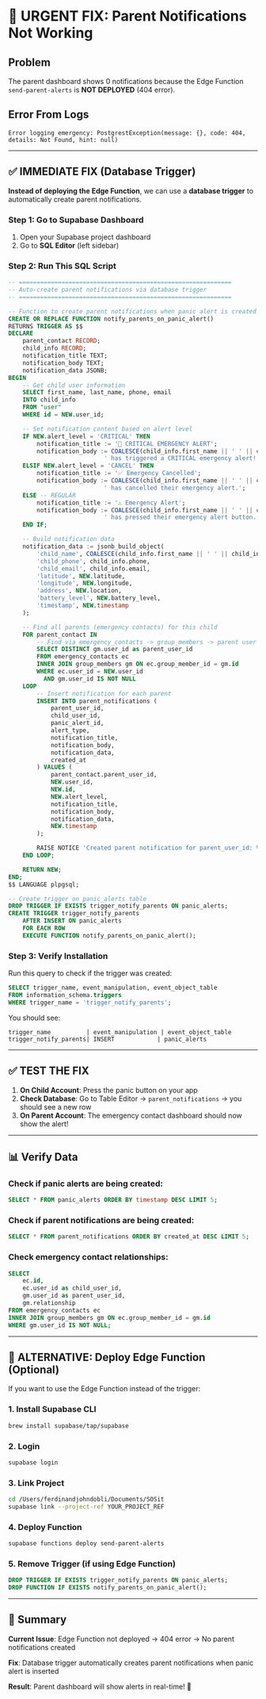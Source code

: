 # 🚨 URGENT FIX: Parent Notifications Not Working

## Problem
The parent dashboard shows 0 notifications because the Edge Function `send-parent-alerts` is **NOT DEPLOYED** (404 error).

## Error From Logs
```
Error logging emergency: PostgrestException(message: {}, code: 404, details: Not Found, hint: null)
```

---

## ✅ IMMEDIATE FIX (Database Trigger)

**Instead of deploying the Edge Function**, we can use a **database trigger** to automatically create parent notifications.

### Step 1: Go to Supabase Dashboard
1. Open your Supabase project dashboard
2. Go to **SQL Editor** (left sidebar)

### Step 2: Run This SQL Script

```sql
-- ============================================================
-- Auto-create parent notifications via database trigger
-- ============================================================

-- Function to create parent notifications when panic alert is created
CREATE OR REPLACE FUNCTION notify_parents_on_panic_alert()
RETURNS TRIGGER AS $$
DECLARE
    parent_contact RECORD;
    child_info RECORD;
    notification_title TEXT;
    notification_body TEXT;
    notification_data JSONB;
BEGIN
    -- Get child user information
    SELECT first_name, last_name, phone, email
    INTO child_info
    FROM "user"
    WHERE id = NEW.user_id;

    -- Set notification content based on alert level
    IF NEW.alert_level = 'CRITICAL' THEN
        notification_title := '🚨 CRITICAL EMERGENCY ALERT';
        notification_body := COALESCE(child_info.first_name || ' ' || child_info.last_name, 'Someone') || 
                           ' has triggered a CRITICAL emergency alert!';
    ELSIF NEW.alert_level = 'CANCEL' THEN
        notification_title := '✅ Emergency Cancelled';
        notification_body := COALESCE(child_info.first_name || ' ' || child_info.last_name, 'Someone') || 
                           ' has cancelled their emergency alert.';
    ELSE -- REGULAR
        notification_title := '⚠️ Emergency Alert';
        notification_body := COALESCE(child_info.first_name || ' ' || child_info.last_name, 'Someone') || 
                           ' has pressed their emergency alert button.';
    END IF;

    -- Build notification data
    notification_data := jsonb_build_object(
        'child_name', COALESCE(child_info.first_name || ' ' || child_info.last_name, 'Unknown User'),
        'child_phone', child_info.phone,
        'child_email', child_info.email,
        'latitude', NEW.latitude,
        'longitude', NEW.longitude,
        'address', NEW.location,
        'battery_level', NEW.battery_level,
        'timestamp', NEW.timestamp
    );

    -- Find all parents (emergency contacts) for this child
    FOR parent_contact IN
        -- Find via emergency_contacts -> group_members -> parent user
        SELECT DISTINCT gm.user_id as parent_user_id
        FROM emergency_contacts ec
        INNER JOIN group_members gm ON ec.group_member_id = gm.id
        WHERE ec.user_id = NEW.user_id
          AND gm.user_id IS NOT NULL
    LOOP
        -- Insert notification for each parent
        INSERT INTO parent_notifications (
            parent_user_id,
            child_user_id,
            panic_alert_id,
            alert_type,
            notification_title,
            notification_body,
            notification_data,
            created_at
        ) VALUES (
            parent_contact.parent_user_id,
            NEW.user_id,
            NEW.id,
            NEW.alert_level,
            notification_title,
            notification_body,
            notification_data,
            NEW.timestamp
        );

        RAISE NOTICE 'Created parent notification for parent_user_id: %', parent_contact.parent_user_id;
    END LOOP;

    RETURN NEW;
END;
$$ LANGUAGE plpgsql;

-- Create trigger on panic_alerts table
DROP TRIGGER IF EXISTS trigger_notify_parents ON panic_alerts;
CREATE TRIGGER trigger_notify_parents
    AFTER INSERT ON panic_alerts
    FOR EACH ROW
    EXECUTE FUNCTION notify_parents_on_panic_alert();
```

### Step 3: Verify Installation
Run this query to check if the trigger was created:
```sql
SELECT trigger_name, event_manipulation, event_object_table 
FROM information_schema.triggers 
WHERE trigger_name = 'trigger_notify_parents';
```

You should see:
```
trigger_name          | event_manipulation | event_object_table
trigger_notify_parents| INSERT            | panic_alerts
```

---

## ✅ TEST THE FIX

1. **On Child Account**: Press the panic button on your app
2. **Check Database**: Go to Table Editor → `parent_notifications` → you should see a new row
3. **On Parent Account**: The emergency contact dashboard should now show the alert!

---

## 📊 Verify Data

### Check if panic alerts are being created:
```sql
SELECT * FROM panic_alerts ORDER BY timestamp DESC LIMIT 5;
```

### Check if parent notifications are being created:
```sql
SELECT * FROM parent_notifications ORDER BY created_at DESC LIMIT 5;
```

### Check emergency contact relationships:
```sql
SELECT 
    ec.id,
    ec.user_id as child_user_id,
    gm.user_id as parent_user_id,
    gm.relationship
FROM emergency_contacts ec
INNER JOIN group_members gm ON ec.group_member_id = gm.id
WHERE gm.user_id IS NOT NULL;
```

---

## 🔧 ALTERNATIVE: Deploy Edge Function (Optional)

If you want to use the Edge Function instead of the trigger:

### 1. Install Supabase CLI
```bash
brew install supabase/tap/supabase
```

### 2. Login
```bash
supabase login
```

### 3. Link Project
```bash
cd /Users/ferdinandjohndobli/Documents/SOSit
supabase link --project-ref YOUR_PROJECT_REF
```

### 4. Deploy Function
```bash
supabase functions deploy send-parent-alerts
```

### 5. Remove Trigger (if using Edge Function)
```sql
DROP TRIGGER IF EXISTS trigger_notify_parents ON panic_alerts;
DROP FUNCTION IF EXISTS notify_parents_on_panic_alert();
```

---

## 🎯 Summary

**Current Issue**: Edge Function not deployed → 404 error → No parent notifications created

**Fix**: Database trigger automatically creates parent notifications when panic alert is inserted

**Result**: Parent dashboard will show alerts in real-time! 🎉
